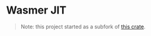 # Wasmer JIT

> Note: this project started as a subfork of [this crate](https://crates.io/crates/wasmtime-jit).

